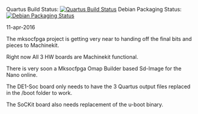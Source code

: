 Quartus Build Status: [![Quartus Build Status](https://jenkins.machinekit.io/buildStatus/icon?job=mksocfpga)](https://jenkins.machinekit.io/buildStatus/icon?job=mksocfpga)
Debian Packaging Status: [![Debian Packaging Status](https://jenkins.machinekit.io/buildStatus/icon?job=mksocfpga-packaging)](https://jenkins.machinekit.io/buildStatus/icon?job=mksocfpga-packaging)

11-apr-2016

The mksocfpga project is getting very near to handing off the final bits and pieces to Machinekit.

Right now All 3 HW boards are Machinekit functional.

There is very soon a Mksocfpga Omap Builder based Sd-Image for the Nano online.

The DE1-Soc board only needs to have the 3 Quartus output files replaced in the /boot folder to work.

The SoCKit board also needs replacement of the u-boot binary.


